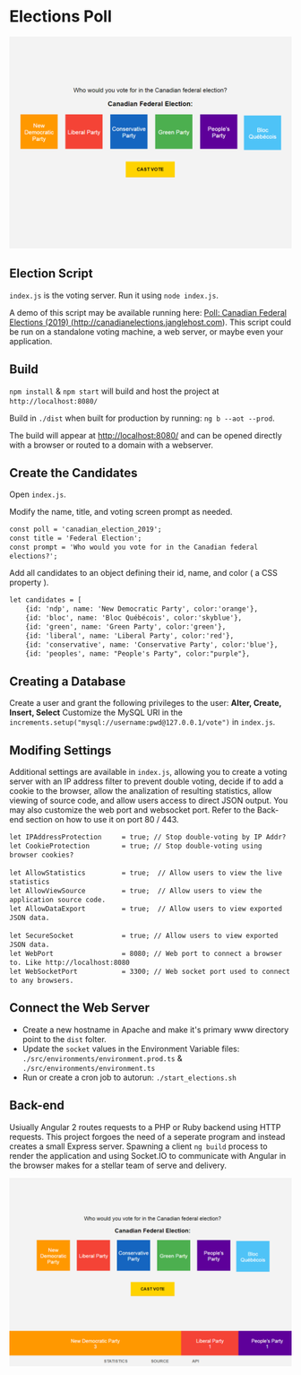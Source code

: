 # Elections Poll

![N|Solid](https://raw.githubusercontent.com/bentbot/increments/master/screenshots/canadian_poll.png)

## Election Script

`index.js` is the voting server. 
Run it using `node index.js`.

A demo of this script may be available running here: <a href="http://canadianelections.janglehost.com/" target="_blank">Poll: Canadian Federal Elections (2019) (http://canadianelections.janglehost.com)</a>. This script could be run on a standalone voting machine, a web server, or maybe even your application.

## Build

`npm install` & `npm start` will build and host the project at `http://localhost:8080/`
 
Build in `./dist` when built for production by running: `ng b --aot --prod`. 

The build will appear at <a href="http://localhost:8080/">http://localhost:8080/</a> and can be opened directly with a browser or routed to a domain with a webserver.

## Create the Candidates

Open `index.js`.

Modify the name, title, and voting screen prompt as needed.

	const poll = 'canadian_election_2019';
	const title = 'Federal Election';
	const prompt = 'Who would you vote for in the Canadian federal elections?';

Add all candidates to an object defining their id, name, and color ( a CSS property ).

	let candidates = [
		{id: 'ndp', name: 'New Democratic Party', color:'orange'},
		{id: 'bloc', name: 'Bloc Québécois', color:'skyblue'},
		{id: 'green', name: 'Green Party', color:'green'},
		{id: 'liberal', name: 'Liberal Party', color:'red'},
		{id: 'conservative', name: 'Conservative Party', color:'blue'},
		{id: 'peoples', name: "People's Party", color:"purple"},

## Creating a Database

Create a user and grant the following privileges to the user: **Alter, Create, Insert, Select**
Customize the MySQL URI in the `increments.setup("mysql://username:pwd@127.0.0.1/vote")` in `index.js`.

## Modifing Settings

Additional settings are available in `index.js`, allowing you to create a voting server with an IP address filter to prevent double voting, decide if to add a cookie to the browser, allow the analization of resulting statistics, allow viewing of source code, and allow users access to direct JSON output. You may also customize the web port and websocket port. Refer to the Back-end section on how to use it on port 80 / 443.
	
	let IPAddressProtection 	= true; // Stop double-voting by IP Addr?
	let CookieProtection 		= true; // Stop double-voting using browser cookies?
	
	let AllowStatistics			= true;  // Allow users to view the live statistics
	let AllowViewSource			= true;  // Allow users to view the application source code.
	let AllowDataExport			= true;	 // Allow users to view exported JSON data.

	let SecureSocket			= true; // Allow users to view exported JSON data.
	let WebPort 				= 8080; // Web port to connect a browser to. Like http://localhost:8080
	let WebSocketPort			= 3300; // Web socket port used to connect to any browsers.

## Connect the Web Server

 - Create a new hostname in Apache and make it's primary www directory point to the `dist` folter. 
 - Update the `socket` values in the Environment Variable files: `./src/environments/environment.prod.ts` & `./src/environments/environment.ts`
 - Run or create a cron job to autorun: `./start_elections.sh`

## Back-end

Usiually Angular 2 routes requests to a PHP or Ruby backend using HTTP requests. This project forgoes the need of a seperate program and instead creates a small Express server. Spawning a client `ng build` process to render the application and using Socket.IO to communicate with Angular in the browser makes for a stellar team of serve and delivery.

![N|Solid](https://raw.githubusercontent.com/bentbot/increments/master/screenshots/canadian_poll_results.png)
